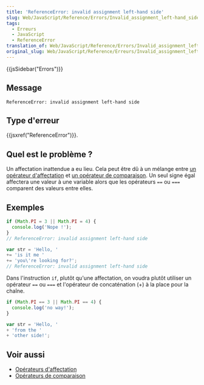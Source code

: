 ```yaml
---
title: 'ReferenceError: invalid assignment left-hand side'
slug: Web/JavaScript/Reference/Errors/Invalid_assignment_left-hand_side
tags:
  - Erreurs
  - JavaScript
  - ReferenceError
translation_of: Web/JavaScript/Reference/Errors/Invalid_assignment_left-hand_side
original_slug: Web/JavaScript/Reference/Erreurs/Invalid_assignment_left-hand_side
---
```

{{jsSidebar("Errors")}}

## Message

    ReferenceError: invalid assignment left-hand side

## Type d'erreur

{{jsxref("ReferenceError")}}.

## Quel est le problème ?

Un affectation inattendue a eu lieu. Cela peut être dû à un mélange entre [un opérateur d'affectation](/fr/docs/Web/JavaScript/Reference/Opérateurs/Opérateurs_d_affectation) et [un opérateur de comparaison](/fr/docs/Web/JavaScript/Reference/Opérateurs/Opérateurs_de_comparaison). Un seul signe égal affectera une valeur à une variable alors que les opérateurs `==` ou `===` comparent des valeurs entre elles.

## Exemples

```js example-bad
if (Math.PI = 3 || Math.PI = 4) {
  console.log('Nope !');
}
// ReferenceError: invalid assignment left-hand side

var str = 'Hello, '
+= 'is it me '
+= 'you\'re looking for?';
// ReferenceError: invalid assignment left-hand side
```

Dans l'instruction `if`, plutôt qu'une affectation, on voudra plutôt utiliser un opérateur `==` ou `===` et l'opérateur de concaténation (+) à la place pour la chaîne.

```js example-good
if (Math.PI == 3 || Math.PI == 4) {
  console.log('no way!');
}

var str = 'Hello, '
+ 'from the '
+ 'other side!';
```

## Voir aussi

- [Opérateurs d'affectation](/fr/docs/Web/JavaScript/Reference/Opérateurs/Opérateurs_d_affectation)
- [Opérateurs de comparaison](/fr/docs/Web/JavaScript/Reference/Opérateurs/Opérateurs_de_comparaison)
